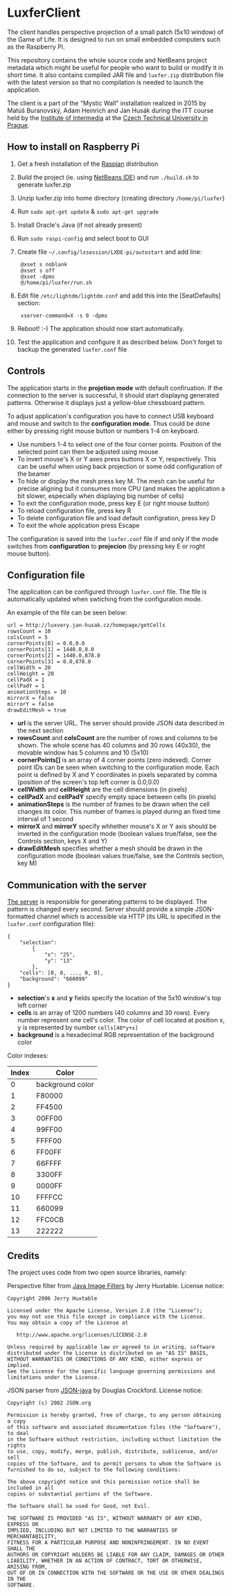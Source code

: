 # LuxferClient
The client handles perspective projection of a small patch (5x10 window) of the Game of Life. It is designed to run on small embedded computers such as the Raspberry Pi.

This repository contains the whole source code and NetBeans project metadata which might be useful for people who want to build or modify it in short time. It also contains compiled JAR file and `luxfer.zip` distribution file with the latest version so that no compilation is needed to launch the application.

The client is a part of the "Mystic Wall" installation realized in 2015 by Matúš Buranovský, Adam Heinrich and Jan Husák during the ITT course held by the [Institute of Intermedia](http://iim.cz) at the [Czech Technical University in Prague](http://cvut.cz).

## How to install on Raspberry Pi

1. Get a fresh installation of the [Raspian](http://downloads.raspberrypi.org/raspbian_latest) distribution

2. Build the project (ie. using [NetBeans IDE](https://netbeans.org/)) and run `./build.sh` to generate luxfer.zip

3. Unzip luxfer.zip into home directory (creating directory `/home/pi/luxfer`)

4. Run `sudo apt-get update` & `sudo apt-get upgrade`

5. Install Oracle's Java (if not already present)

6. Run `sudo raspi-config` and select boot to GUI

7. Create file `~/.config/lxsession/LXDE-pi/autostart` and add line:
	
		@xset s noblank
		@xset s off
		@xset -dpms
		@/home/pi/luxfer/run.sh

8. Edit file `/etc/lightdm/lightdm.conf` and add this into the [SeatDefaults] section:

		xserver-command=X -s 0 -dpms

9. Reboot! :-) The application should now start automatically.

10. Test the application and configure it as described below. Don't forget to backup the generated `luxfer.conf` file

## Controls

The application starts in the **projetion mode** with default confiruation. If the connection to the server is successful, it should start displayng generated patterns. Otherwise it displays just a yellow-blue chessboard pattern.

To adjust application's configuration you have to connect USB keyboard and mouse and switch to the **configuration mode**. Thus could be done either by pressing right mouse button or numbers 1-4 on keyboard.

 - Use numbers 1-4 to select one of the four corner points. Position of the selected point can then be adjusted using mouse
 - To invert mouse's X or Y axes press buttons X or Y, respectively. This can be useful when using back projection or some odd configuration of the beamer
 - To hide or display the mesh press key M. The mesh can be useful  for precise aligning but it consumes more CPU (and makes the application a bit slower, especially when displaying big number of cells)
 - To exit the configuration mode, press key E (or right mouse button)
 - To reload configuration file, press key R
 - To delete configuration file and load default configration, press key D
 - To exit the whole application press Escape

 
The configuration is saved into the `luxfer.conf` file if and only if the mode switches from **configuration** to **projecion** (by pressing key E or roght mouse button). 


## Configuration file

The application can be configured through `luxfer.conf` file. The file is automatically updated when swtiching from the configuration mode.

An example of the file can be seen below:
	
	url = http://luxvery.jan-husak.cz/homepage/getCells
	rowsCount = 10
	colsCount = 5
	cornerPoints[0] = 0.0,0.0
	cornerPoints[1] = 1440.0,0.0
	cornerPoints[2] = 1440.0,878.0
	cornerPoints[3] = 0.0,878.0
	cellWidth = 20
	cellHeight = 20
	cellPadX = 1
	cellPadY = 1
	animationSteps = 10
	mirrorX = false
	mirrorY = false
	drawEditMesh = true

 - **url** is the server URL. The server should provide JSON data described in the next section
 - **rowsCount** and **colsCount** are the number of rows and columns to be shown. The whole scene has 40 columns and 30 rows (40x30), the movable window has 5 columns and 10 (5x10)
 - **cornerPoints[]** is an array of 4 corner points (zero indexed). Corner point IDs can be seen when switching to the configuration mode. Each point is defined by X and Y coordinates in pixels separated by comma (position of the screen's top left corner is 0.0,0.0)
 - **cellWidth** and **cellHeight** are the cell dimensions (in pixels)
 - **cellPadX** and **cellPadY** specify empty space between cells (in pixels)
 -  **animationSteps** is the number of frames to be drawn when the cell changes its color. This number of frames is played during an fixed time interval of 1 second
 - **mirrorX** and **mirrorY** specify whhether mouse's X or Y axis should be inverted in the configuration mode (boolean values true/false, see the Controls section, keys X and Y)
 - **drawEditMesh** specifies whether a mesh should be drawn in the configuration mode (boolean values true/false, see the Controls section, key M)


## Communication with the server

[The server](https://github.com/luxfer/luxfer-server) is responsible for generating patterns to be displayed. The pattern is changed every second. Server should provide a simple JSON-formatted channel which is accessible via HTTP (its URL is specified in the `luxfer.conf` configuration file):

	{
		"selection":
			{
				"x": "25",
				"y": "13"
			},
		"cells": [0, 0, ..., 0, 0],
		"background": "660099"
	}

 - **selection**'s **x** and **y** fields specify the location of the 5x10 window's top left corner
 - **cells** is an array of 1200 numbers (40 columns and 30 rows). Every number represent one cell's color. The color of cell located at position x, y is represented by number `cells[40*y+x]`
 - **background** is a hexadecimal RGB representation of the background color

Color indexes:

| Index | Color            |
|-------|------------------|
| 0     | background color |
| 1     | F80000           |
| 2     | FF4500           |
| 3     | 00FF00           |
| 4     | 99FF00           |
| 5     | FFFF00           |
| 6     | FF00FF           |
| 7     | 66FFFF           |
| 8     | 3300FF           |
| 9     | 0000FF           |
| 10    | FFFFCC           |
| 11    | 660099           |
| 12    | FFC0CB           |
| 13    | 222222           |


## Credits

The project uses code from two open source libraries, namely:

Perspective filter from [Java Image Filters](http://www.jhlabs.com/ip/filters/index.html) by Jerry Huxtable. License notice:

	Copyright 2006 Jerry Huxtable

	Licensed under the Apache License, Version 2.0 (the "License");
	you may not use this file except in compliance with the License.
	You may obtain a copy of the License at

	   http://www.apache.org/licenses/LICENSE-2.0

	Unless required by applicable law or agreed to in writing, software
	distributed under the License is distributed on an "AS IS" BASIS,
	WITHOUT WARRANTIES OR CONDITIONS OF ANY KIND, either express or implied.
	See the License for the specific language governing permissions and
	limitations under the License.


JSON parser from [JSON-java](https://github.com/douglascrockford/JSON-java) by Douglas Crockford. License notice:
	
	
	Copyright (c) 2002 JSON.org

	Permission is hereby granted, free of charge, to any person obtaining a copy
	of this software and associated documentation files (the "Software"), to deal
	in the Software without restriction, including without limitation the rights
	to use, copy, modify, merge, publish, distribute, sublicense, and/or sell
	copies of the Software, and to permit persons to whom the Software is
	furnished to do so, subject to the following conditions:

	The above copyright notice and this permission notice shall be included in all
	copies or substantial portions of the Software.

	The Software shall be used for Good, not Evil.

	THE SOFTWARE IS PROVIDED "AS IS", WITHOUT WARRANTY OF ANY KIND, EXPRESS OR
	IMPLIED, INCLUDING BUT NOT LIMITED TO THE WARRANTIES OF MERCHANTABILITY,
	FITNESS FOR A PARTICULAR PURPOSE AND NONINFRINGEMENT. IN NO EVENT SHALL THE
	AUTHORS OR COPYRIGHT HOLDERS BE LIABLE FOR ANY CLAIM, DAMAGES OR OTHER
	LIABILITY, WHETHER IN AN ACTION OF CONTRACT, TORT OR OTHERWISE, ARISING FROM,
	OUT OF OR IN CONNECTION WITH THE SOFTWARE OR THE USE OR OTHER DEALINGS IN THE
	SOFTWARE.
